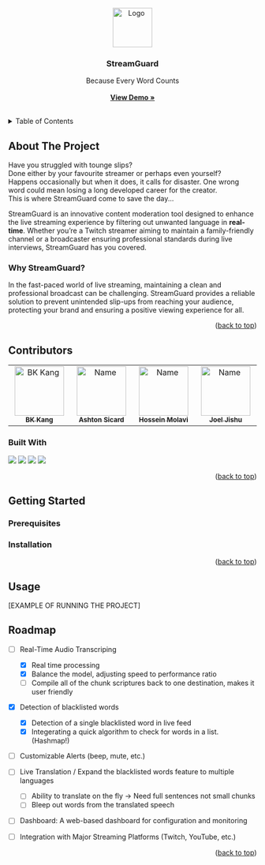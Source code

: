 <!-- PROJECT LOGO -->
<br />
<div align="center">
  <a href="https://github.com/bkctrl/biquadris">
    <img src="https://github.com/user-attachments/assets/fb30e9e2-190f-4956-b198-ff73249fe4ad" alt="Logo" height="80">
  </a>

<h3 align="center">StreamGuard</h3>
  <p align="center">Because Every Word Counts<br/><br/>
    <a href="DEMO LINK, TO BE UPDATED AFTER WE'RE DONE"><strong>View Demo »</strong></a>
    <br />
    <br />
  </p>
</div>


<!-- TABLE OF CONTENTS -->
<details>
  <summary>Table of Contents</summary>
  <ol>
    <li>
      <a href="#about-the-project">About The Project</a>
      <ul>
        <li><a href="#built-with">Built With</a></li>
      </ul>
    </li>
    <li>
      <a href="#getting-started">Getting Started</a>
      <ul>
        <li><a href="#prerequisites">Prerequisites</a></li>
        <li><a href="#installation">Installation</a></li>
      </ul>
    </li>
    <li><a href="#usage">Usage</a></li>
    <li><a href="#roadmap">Roadmap</a></li>
    <li><a href="#acknowledgments">Acknowledgments</a></li>
  </ol>
</details>



<!-- ABOUT THE PROJECT -->
## About The Project
Have you struggled with tounge slips?  
Done either by your favourite streamer or perhaps even yourself?  
Happens occasionally but when it does, it calls for disaster. One wrong word could mean losing a long developed career for the creator.  
This is where StreamGuard come to save the day...  

StreamGuard is an innovative content moderation tool designed to enhance the live streaming experience by filtering out unwanted language in **real-time**. Whether you’re a Twitch streamer aiming to maintain a family-friendly channel or a broadcaster ensuring professional standards during live interviews, StreamGuard has you covered.

### Why StreamGuard?
In the fast-paced world of live streaming, maintaining a clean and professional broadcast can be challenging. StreamGuard provides a reliable solution to prevent unintended slip-ups from reaching your audience, protecting your brand and ensuring a positive viewing experience for all.


<p align="right">(<a href="#readme-top">back to top</a>)</p>



## Contributors
<table>
  <tbody>
    <tr>
      <td align="center" valign="top" width="14.28%"><a href="https://github.com/bkctrl"><img src="https://avatars.githubusercontent.com/u/112859636?v=4?s=100" width="100px;" alt="BK Kang"/><br /><sub><b>BK Kang</b></sub></a><br /></td>
      <td align="center" valign="top" width="14.28%"><a href="https://github.com/ashsic"><img src="https://avatars.githubusercontent.com/u/99445200?v=4" width="100px;" alt="Name"/><br /><sub><b>Ashton Sicard</b></sub></a><br /></td>
      <td align="center" valign="top" width="14.28%"><a href="https://github.com/hmolavi"><img src="https://avatars.githubusercontent.com/u/75816912?v=4" width="100px;" alt="Name"/><br /><sub><b>
Hossein Molavi
</b></sub></a><br /></td>
      <td align="center" valign="top" width="14.28%"><a href="https://github.com/JackFrostDJ"><img src="https://avatars.githubusercontent.com/u/48857558?v=4" width="100px;" alt="Name"/><br /><sub><b>Joel Jishu
</b></sub></a><br /></td>
    </tr>
  </tbody>
</table>

### Built With
<a href=""><img src="https://img.shields.io/badge/python-3670A0?style=for-the-badge&logo=python&logoColor=ffdd54"></a>
<a href=""><img src="https://img.shields.io/badge/flask-%23000.svg?style=for-the-badge&logo=flask&logoColor=white"></a>
<a href=""><img src="https://img.shields.io/badge/Next-black?style=for-the-badge&logo=next.js&logoColor=white"></a>
<a href=""><img src="https://img.shields.io/badge/typescript-%23007ACC.svg?style=for-the-badge&logo=typescript&logoColor=white"></a>

<p align="right">(<a href="#readme-top">back to top</a>)</p>




<!-- GETTING STARTED -->
## Getting Started


### Prerequisites


### Installation


<p align="right">(<a href="#readme-top">back to top</a>)</p>



<!-- USAGE EXAMPLES -->
## Usage

[EXAMPLE OF RUNNING THE PROJECT]


<!-- ROADMAP -->
## Roadmap
- [ ] Real-Time Audio Transcriping
  - [X] Real time processing
  - [X] Balance the model, adjusting speed to performance ratio
  - [ ] Compile all of the chunk scriptures back to one destination, makes it user friendly
- [X] Detection of blacklisted words
  - [X] Detection of a single blacklisted word in live feed
  - [X] Integerating a quick algorithm to check for words in a list. (Hashmap!)
- [ ] Customizable Alerts (beep, mute, etc.)
- [ ] Live Translation / Expand the blacklisted words feature to multiple languages
  - [ ] Ability to translate on the fly -> Need full sentences not small chunks
  - [ ] Bleep out words from the translated speech
- [ ] Dashboard: A web-based dashboard for configuration and monitoring
- [ ] Integration with Major Streaming Platforms (Twitch, YouTube, etc.)


<p align="right">(<a href="#readme-top">back to top</a>)</p>
